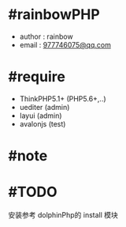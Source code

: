 #rainbowPHP
===============
- author : rainbow
- email : 977746075@qq.com

#require
===============
- ThinkPHP5.1+ (PHP5.6+,..)
- uediter (admin)
- layui (admin)
- avalonjs (test)

#note
===============

#TODO
===============
安装参考 dolphinPhp的 install 模块
